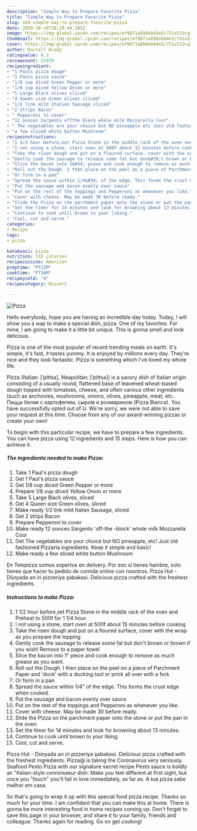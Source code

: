 ```yaml
---
description: "Simple Way to Prepare Favorite Pizza"
title: "Simple Way to Prepare Favorite Pizza"
slug: 444-simple-way-to-prepare-favorite-pizza
date: 2020-10-16T20:19:44.105Z
image: https://img-global.cpcdn.com/recipes/ef9871a898eb84e5/751x532cq70/pizza-recipe-main-photo.jpg
thumbnail: https://img-global.cpcdn.com/recipes/ef9871a898eb84e5/751x532cq70/pizza-recipe-main-photo.jpg
cover: https://img-global.cpcdn.com/recipes/ef9871a898eb84e5/751x532cq70/pizza-recipe-main-photo.jpg
author: Darrell Brady
ratingvalue: 4.3
reviewcount: 21979
recipeingredient:
- "1 Pauls pizza dough"
- "1 Pauls pizza sauce"
- "1/8 cup diced Green Pepper or more"
- "1/8 cup diced Yellow Onion or more"
- "5 Large Black olives sliced"
- "4 Queen size Green olives sliced"
- "1/2 link mild Italian Sausage sliced"
- "2 strips Bacon"
- " Pepperoni to cover"
- "12 ounces Sargento offthe block whole milk Mozzarella Cour"
- " The vegetables are your choice but NO pineapple etc Just old fashioned Pizzaria ingredients Keep it simple and basic"
- "a few sliced white button Mushroom"
recipeinstructions:
- "1 1/2 hour before,set Pizza Stone in the middle rack of the oven and Preheat to 500f for 1 1/4 hour."
- "I not using a stone, start oven at 500f about 15 minutes before cooking"
- "Take the risen dough and put on a floured surface, cover with the wrap as you prepare the topping"
- "Gently cook the sausage to release some fat but don&#39;t brown or brown if you wish! Remove to a paper towel"
- "Slice the bacon into 1&#34; piece and cook enough to remove as much grease as you want."
- "Roll out the Dough. I then place on the peel on a piece of Parchment Paper and &#39;dock&#39; with a docking tool or prick all over with a fork"
- "Or form in a pan"
- "Spread the sauce within 1/4&#34; of the edge. This forms the crust edge when cooked."
- "Put the sausage and bacon evenly over sauce"
- "Put on the rest of the toppings and Pepperoni as whenever you like."
- "Cover with cheese. May be made 30 before ready."
- "Slide the Pizza on the parchment paper onto the stone or put the pan in the oven."
- "Set the timer for 14 minutes and look for browning about 13 minutes."
- "Continue to cook until brown to your liking."
- "Cool, cut and serve."
categories:
- Recipe
tags:
- pizza

katakunci: pizza 
nutrition: 155 calories
recipecuisine: American
preptime: "PT22M"
cooktime: "PT34M"
recipeyield: "4"
recipecategory: Dessert

---
```



![Pizza](https://img-global.cpcdn.com/recipes/ef9871a898eb84e5/751x532cq70/pizza-recipe-main-photo.jpg)

Hello everybody, hope you are having an incredible day today. Today, I will show you a way to make a special dish, pizza. One of my favorites. For mine, I am going to make it a little bit unique. This is gonna smell and look delicious.

Pizza is one of the most popular of recent trending meals on earth. It's simple, it's fast, it tastes yummy. It is enjoyed by millions every day. They're nice and they look fantastic. Pizza is something which I've loved my whole life.

Pizza (Italian: [ˈpittsa], Neapolitan: [ˈpittsə]) is a savory dish of Italian origin consisting of a usually round, flattened base of leavened wheat-based dough topped with tomatoes, cheese, and often various other ingredients (such as anchovies, mushrooms, onions, olives, pineapple, meat, etc. Пицца белая с картофелем, сыром и розмарином (Pizza Bianca). You have successfully opted out of U. We&#39;re sorry, we were not able to save your request at this time. Choose from any of our award-winning pizzas or create your own!


To begin with this particular recipe, we have to prepare a few ingredients. You can have pizza using 12 ingredients and 15 steps. Here is how you can achieve it.

<!--inarticleads1-->

##### The ingredients needed to make Pizza:

1. Take 1 Paul&#39;s pizza dough
1. Get 1 Paul&#39;s pizza sauce
1. Get 1/8 cup diced Green Pepper or more
1. Prepare 1/8 cup diced Yellow Onion or more
1. Take 5 Large Black olives, sliced
1. Get 4 Queen size Green olives, sliced
1. Make ready 1/2 link mild Italian Sausage, sliced
1. Get 2 strips Bacon
1. Prepare  Pepperoni to cover
1. Make ready 12 ounces Sargento &#39;off-the -block&#39; whole milk Mozzarella Cour
1. Get  The vegetables are your choice but NO pineapple, etc! Just old fashioned Pizzaria ingredients. Keep it simple and basic!
1. Make ready a few sliced white button Mushroom


En Telepizza somos expertos en delivery. Por eso si tienes hambre, solo tienes que hacer tu pedido de comida online con nosotros. Pizza Hut - Dünyada ən iri pizzeriya şəbəkəsi. Delicious pizza crafted with the freshest ingredients. 

<!--inarticleads2-->

##### Instructions to make Pizza:

1. 1 1/2 hour before,set Pizza Stone in the middle rack of the oven and Preheat to 500f for 1 1/4 hour.
1. I not using a stone, start oven at 500f about 15 minutes before cooking
1. Take the risen dough and put on a floured surface, cover with the wrap as you prepare the topping
1. Gently cook the sausage to release some fat but don&#39;t brown or brown if you wish! Remove to a paper towel
1. Slice the bacon into 1&#34; piece and cook enough to remove as much grease as you want.
1. Roll out the Dough. I then place on the peel on a piece of Parchment Paper and &#39;dock&#39; with a docking tool or prick all over with a fork
1. Or form in a pan
1. Spread the sauce within 1/4&#34; of the edge. This forms the crust edge when cooked.
1. Put the sausage and bacon evenly over sauce
1. Put on the rest of the toppings and Pepperoni as whenever you like.
1. Cover with cheese. May be made 30 before ready.
1. Slide the Pizza on the parchment paper onto the stone or put the pan in the oven.
1. Set the timer for 14 minutes and look for browning about 13 minutes.
1. Continue to cook until brown to your liking.
1. Cool, cut and serve.


Pizza Hut - Dünyada ən iri pizzeriya şəbəkəsi. Delicious pizza crafted with the freshest ingredients. Pizza@ is taking the Coronavirus very seriously. Seafood Pesto Pizza with our signature secret recipe Pesto sauce is boldly an &#34;Italian-style connoisseur dish: Make you feel different at first sight, but once you &#34;touch&#34; you&#39;ll fall in love immediately, as far as. A tua pizza sabe melhor em casa. 

So that's going to wrap it up with this special food pizza recipe. Thanks so much for your time. I am confident that you can make this at home. There is gonna be more interesting food in home recipes coming up. Don't forget to save this page in your browser, and share it to your family, friends and colleague. Thanks again for reading. Go on get cooking!
